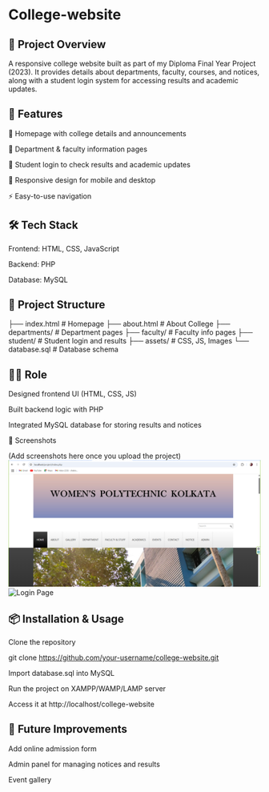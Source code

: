 # College-website
<h2><b>📌 Project Overview</b></h2>

A responsive college website built as part of my Diploma Final Year Project (2023).
It provides details about departments, faculty, courses, and notices, along with a student login system for accessing results and academic updates.

<h2><b>🚀 Features</b></h2>

📑 Homepage with college details and announcements

🏫 Department & faculty information pages

🔐 Student login to check results and academic updates

📲 Responsive design for mobile and desktop

⚡ Easy-to-use navigation

<h2><b>🛠️ Tech Stack</b></h2>

Frontend: HTML, CSS, JavaScript

Backend: PHP

Database: MySQL

<h2><b>📂 Project Structure</b></h2>
├── index.html        # Homepage  
├── about.html        # About College  
├── departments/      # Department pages  
├── faculty/          # Faculty info pages  
├── student/          # Student login and results  
├── assets/           # CSS, JS, Images  
└── database.sql      # Database schema

<h2><b>👩‍💻 Role</b></h2>

Designed frontend UI (HTML, CSS, JS)

Built backend logic with PHP

Integrated MySQL database for storing results and notices

📸 Screenshots

(Add screenshots here once you upload the project)
![Homepage](images/home.png)
![Login Page](screenshots/login.png)

<h2><b>📦 Installation & Usage</b></h2>

Clone the repository

git clone https://github.com/your-username/college-website.git


Import database.sql into MySQL

Run the project on XAMPP/WAMP/LAMP server

Access it at http://localhost/college-website

<h2><b>🔮 Future Improvements</b></h2>

Add online admission form

Admin panel for managing notices and results

Event gallery
